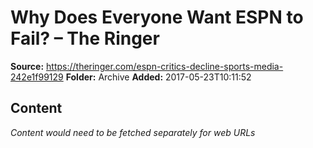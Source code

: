 # Why Does Everyone Want ESPN to Fail? – The Ringer

**Source:** https://theringer.com/espn-critics-decline-sports-media-242e1f99129
**Folder:** Archive
**Added:** 2017-05-23T10:11:52




## Content
*Content would need to be fetched separately for web URLs*
